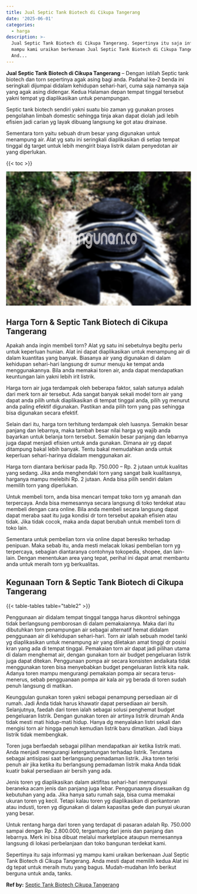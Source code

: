 ```yaml
---
title: Jual Septic Tank Biotech di Cikupa Tangerang
date: '2025-06-01'
categories:
  - harga
description: >-
  Jual Septic Tank Biotech di Cikupa Tangerang. Sepertinya itu saja informasi yg
  mampu kami uraikan berkenaan Jual Septic Tank Biotech di Cikupa Tangerang.
  And...
---
```


**Jual Septic Tank Biotech di Cikupa Tangerang** – Dengan istilah Septic tank biotech dan torn sepertinya agak asing bagi anda. Padahal ke-2 benda ini seringkali dijumpai didalam kehidupan sehari-hari, cuma saja namanya saja yang agak asing didengar. Kedua Halaman depan tempat tinggal tersebut yakni tempat yg diaplikasikan untuk penampungan.

Septic tank biotech sendiri yakni suatu bio zaman yg gunakan proses pengolahan limbah domestic sehingga tinja akan dapat diolah jadi lebih efisien jadi carian yg layak dibuang langsung ke got atau drainase.

Sementara torn yaitu sebuah drum besar yang digunakan untuk menampung air. Alat yg satu ini seringkali diaplikasikan di setiap tempat tinggal dg target untuk lebih mengirit biaya listrik dalam penyedotan air yang diperlukan.

{{< toc >}}

![Jual Septic Tank Biotech di Cikupa Tangerang](/images/jual-bio-septictank-41.png)

## Harga Torn & Septic Tank Biotech di Cikupa Tangerang

Apakah anda ingin membeli torn? Alat yg satu ini sebetulnya begitu perlu untuk keperluan hunian. Alat ini dapat diaplikasikan untuk menampung air di dalam kuantitas yang banyak. Biasanya air yang digunakan di dalam kehidupan sehari-hari langsung dr sumur menuju ke tempat anda menggunakannya. Bila anda memakai toren air, anda dapat mendapatkan keuntungan lain yakni lebih irit listrik.

Harga torn air juga terdampak oleh beberapa faktor, salah satunya adalah dari merk torn air tersebut. Ada sangat banyak sekali model torn air yang dapat anda pilih untuk diaplikasikan di tempat tinggal anda, pilih yg menurut anda paling efektif digunakan. Pastikan anda pilih torn yang pas sehingga bisa digunakan secara efektif.

Selain dari itu, harga torn terhitung terdampak oleh luasnya. Semakin besar panjang dan lebarnya, maka tambah besar nilai harga yg wajib anda bayarkan untuk belanja torn tersebut. Semakin besar panjang dan lebarnya juga dapat menjadi efisien untuk anda gunakan. Dimana air yg dapat ditampung bakal lebih banyak. Tentu bakal memudahkan anda untuk keperluan sehari-harinya didalam menggunakan air.

Harga torn diantara berkisar pada Rp. 750.000 – Rp. 2 jutaan untuk kualitas yang sedang. Jika anda menghendaki torn yang sangat baik kualitasnya, harganya mampu melebihi Rp. 2 jutaan. Anda bisa pilih sendiri dalam memilih torn yang diperlukan.

Untuk membeli torn, anda bisa mencari tempat toko torn yg amanah dan terpercaya. Anda bisa memesannya secara langsung di toko terdekat atau membeli dengan cara online. Bila anda membeli secara langsung dapat dapat meraba saat itu juga kondisi dr torn tersebut apakah efisien atau tidak. Jika tidak cocok, maka anda dapat berubah untuk membeli torn di toko lain.

Sementara untuk pembelian torn via online dapat beresiko terhadap penipuan. Maka sebab itu, anda mesti melacak lokasi pembelian torn yg terpercaya, sebagian diantaranya contohnya tokopedia, shopee, dan lain-lain. Dengan menentukan area yang tepat, perihal ini dapat amat membantu anda untuk meraih torn yg berkualitas.

## Kegunaan Torn & Septic Tank Biotech di Cikupa Tangerang

{{< table-tables table="table2" >}}

Penggunaan air didalam tempat tinggal tangga harus dikontrol sehingga tidak berlangsung pemborosan di dalam pemakaiannya. Maka dari itu dibutuhkan torn penampungan air sebagai alternatif hemat didalam penggunaan air di kehidupan sehari-hari. Torn air ialah sebuah model tanki yg diaplikasikan untuk menampung air yang diletakan amat tinggi dr posisi kran yang ada di tempat tinggal. Pemakaian torn air dapat jadi pilihan utama di dalam menghemat air, dengan gunakan torn air budget pengeluaran listrik juga dapat ditekan. Penggunaan pompa air secara konsisten andaikata tidak menggunakan toren bisa menyebabkan budget pengeluaran listrik kita naik. Adanya toren mampu mengurangi pemakaian pompa air secara terus-menerus, sebab pengguanaan pompa air kala air yg berada di toren sudah penuh langsung di matikan.

Keunggulan gunakan toren yakni sebagai penampung persediaan air di rumah. Jadi Anda tidak harus khawatir dapat persediaan air bersih. Selanjutnya, faedah dari toren ialah sebagai solusi penghemat budget pengeluaran listrik. Dengan gunakan toren air artinya listrik dirumah Anda tidak mesti mati hidup-mati hidup. Hanya dg menyalakan listri sekali dan mengisi torn air hingga penuh kemudian listrik baru dimatikan. Jadi biaya listrik tidak membengkak.

Toren juga berfaedah sebagai pilihan mendapatkan air ketika listrik mati. Anda menjadi mengurangi ketergantungan terhadap listrik. Terutama sebagai antisipasi saat berlangsung pemadaman listrik. Jika toren terisi penuh air jika ketika itu berlangsung pemadaman listrik maka Anda tidak kuatir bakal persediaan air bersih yang ada.

Jenis toren yg diaplikasikan dalam aktifitas sehari-hari mempunyai beraneka acam jenis dan panjang juga lebar. Penggunaanya disesuaikan dg kebutuhan yang ada. Jika hanya satu rumah saja, bisa cuma memakai ukuran toren yg kecil. Tetapi kalau toren yg diaplikasikan di perkantoran atau industi, toren yg digunakan di dalam kapasitas gede dan punyai ukuran yang besar.

Untuk rentang harga dari toren yang terdapat di pasaran adalah Rp. 750.000 sampai dengan Rp. 2.800.000, tergantung dari jenis dan panjang dan lebarnya. Merk ini bisa dibuat melalui marketplace ataupun memesannya langsung di lokasi perbelanjaan dan toko bangunan terdekat kami.

Sepertinya itu saja informasi yg mampu kami uraikan berkenaan Jual Septic Tank Biotech di Cikupa Tangerang. Anda mesti dapat memilih kedua Alat ini dg tepat untuk meraih mutu yang bagus. Mudah-mudahan Info berikut berguna untuk anda, tanks.

**Ref by:** [Septic Tank Biotech Cikupa Tangerang](https://id.wikipedia.org/wiki/Septic)
